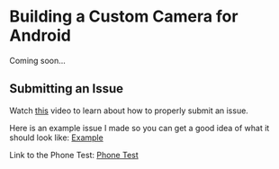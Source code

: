 <h1>Building a Custom Camera for Android</h2>

<p>Coming soon...</p>
<p></p>

<h2>Submitting an Issue</h2>
<p>Watch <a href='https://player.vimeo.com/video/274979439'>this</a> video to learn about how to properly submit an issue.</p>

<p>Here is an example issue I made so you can get a good idea of what it should look like: <a href='https://github.com/mitchtabian/TabianCustomCamera' target='_blank'> Example</a></p>

<p>Link to the Phone Test: <a href='https://github.com/mitchtabian/PhoneTest' target='_blank'> Phone Test</a></p>


